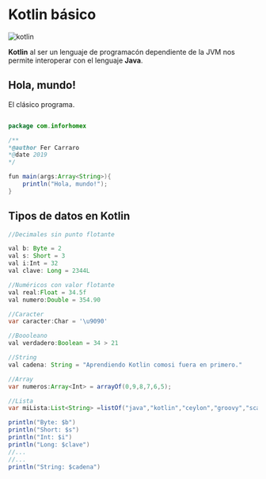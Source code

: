# Kotlin básico

![kotlin](https://4.bp.blogspot.com/-Xr7vhY92ZOo/XEZaKcUTARI/AAAAAAAADFQ/mD7bj8Oi7nMIt_aKbYHQ91e2FT2vDLMQACLcBGAs/s1600/kotlin.png)

**Kotlin** al ser un lenguaje de programacón dependiente de la JVM nos permite interoperar con el lenguaje **Java**.

## Hola, mundo!

El clásico programa.

```java

package com.inforhomex

/**
*@author Fer Carraro
*@date 2019
*/

fun main(args:Array<String>){
	println("Hola, mundo!");
}

```
## Tipos de datos en Kotlin

```java
//Decimales sin punto flotante

val b: Byte = 2
val s: Short = 3
val i:Int = 32
val clave: Long = 2344L

//Numéricos con valor flotante
val real:Float = 34.5f
val numero:Double = 354.90

//Caracter
var caracter:Char = '\u9090'

//Boooleano
val verdadero:Boolean = 34 > 21

//String
val cadena: String = "Aprendiendo Kotlin comosi fuera en primero."

//Array
var numeros:Array<Int> = arrayOf(0,9,8,7,6,5);

//Lista
var miLista:List<String> =listOf("java","kotlin","ceylon","groovy","scala"); 

println("Byte: $b")
println("Short: $s")
println("Int: $i")
println("Long: $clave")
//...
//...
println("String: $cadena")
```
